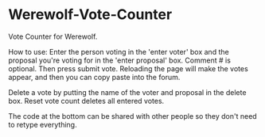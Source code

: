 # Werewolf-Vote-Counter
Vote Counter for Werewolf.

How to use: Enter the person voting in the 'enter voter' box and the proposal you're voting for in the 'enter proposal' box. Comment # is optional. Then press submit vote. Reloading the page will make the votes appear, and then you can copy paste into the forum. 

Delete a vote by putting the name of the voter and proposal in the delete box. Reset vote count deletes all entered votes.

The code at the bottom can be shared with other people so they don't need to retype everything.
